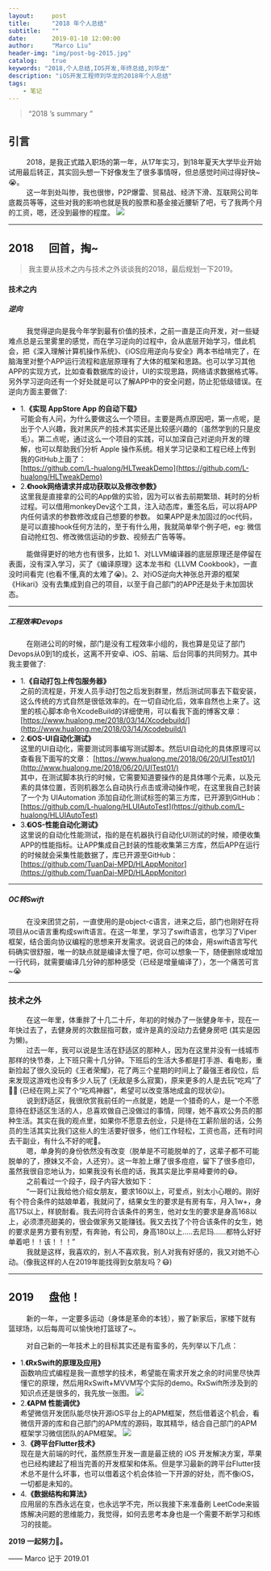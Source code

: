 ```yaml
---
layout:     post
title:      "2018 年个人总结"
subtitle:   ""
date:       2019-01-10 12:00:00
author:     "Marco Liu"
header-img: "img/post-bg-2015.jpg"
catalog:    true
keywords: "2018,个人总结,IOS开发,年终总结,刘华龙"
description: "iOS开发工程师刘华龙的2018年个人总结"
tags:
    - 笔记
---
```


> “2018 ’s summary ”


## 引言

&nbsp;&nbsp;&nbsp;&nbsp;&nbsp;&nbsp;&nbsp;&nbsp; 
2018，是我正式踏入职场的第一年，从17年实习，到18年夏天大学毕业开始试用最后转正，其实回头想一下好像发生了很多事情呀，但总感觉时间过得好快~😭。<br>
&nbsp;&nbsp;&nbsp;&nbsp;&nbsp;&nbsp;&nbsp;&nbsp;
这一年到处叫惨，我也很惨，P2P爆雷、贸易战、经济下滑、互联网公司年底裁员等等，这些对我的影响也就是我的股票和基金接近腰斩了吧，亏了我两个月的工资，嗯，还没到最惨的程度。
![](/img/in-post/2018/01.jpg)

---

## 2018      &nbsp;&nbsp;&nbsp;&nbsp; 回首，掏~

> 我主要从技术之内与技术之外谈谈我的2018，最后规划一下2019。

#### 技术之内
##### 逆向
&nbsp;&nbsp;&nbsp;&nbsp;&nbsp;&nbsp;&nbsp;&nbsp; 
我觉得逆向是我今年学到最有价值的技术，之前一直是正向开发，对一些疑难点总是云里雾里的感觉，而在学习逆向的过程中，会从底层开始学习，借此机会，把《深入理解计算机操作系统》、《iOS应用逆向与安全》两本书给啃完了，在脑海里对整个APP运行流程和底层原理有了大体的框架和思路。也可以学习其他APP的实现方式，比如查看数据库的设计，UI的实现思路，网络请求数据格式等。另外学习逆向还有一个好处就是可以了解APP中的安全问题，防止犯低级错误。在逆向方面主要做了:
* 1.**《实现 AppStore App 的自动下载》**<br>可能会有人问，为什么要做这么一个项目。主要是两点原因吧，第一点呢，是出于个人兴趣，我对黑灰产的技术其实还是比较感兴趣的（虽然学到的只是皮毛）。第二点呢，通过这么一个项目的实践，可以加深自己对逆向开发的理解，也可以帮助我们分析 Apple 操作系统。相关学习记录和工程已经上传到我的GitHub上面了： <br>[https://github.com/L-hualong/HLTweakDemo](https://github.com/L-hualong/HLTweakDemo)
* 2.**《hook网络请求并成功获取以及修改参数》**<br>这里我是直接拿的公司的App做的实验，因为可以省去前期繁琐、耗时的分析过程。可以借用monkeyDev这个工具，注入动态库，重签名后，可以将APP内任何请求的参数修改成自己想要的参数。 如果APP是未加固过的oc代码，是可以直接hook任何方法的，至于有什么用，我就简单举个例子吧，eg: 微信自动抢红包、修改微信运动的步数、视频去广告等等。

&nbsp;&nbsp;&nbsp;&nbsp;&nbsp;&nbsp;&nbsp;&nbsp; 
能做得更好的地方也有很多，比如 1、对LLVM编译器的底层原理还是停留在表面，没有深入学习，买了《编译原理》这本龙书和《LLVM Cookbook》，一直没时间看完 (也看不懂,真的太难了😭)。2、对iOS逆向大神张总开源的框架《Hikari》没有去集成到自己的项目，以至于自己部门的APP还是处于未加固状态。

---
##### 工程效率Devops
&nbsp;&nbsp;&nbsp;&nbsp;&nbsp;&nbsp;&nbsp;&nbsp; 
在刚进公司的时候，部门是没有工程效率小组的，我也算是见证了部门Devops从0到1的成长，这离不开安卓、iOS、前端、后台同事的共同努力。其中我主要做了:
* 1.**《自动打包上传包服务器》**<br>之前的流程是，开发人员手动打包之后发到群里，然后测试同事去下载安装，这么传统的方式自然是很低效率的。在一切自动化后，效率自然也上来了。这里的核心脚本命令XcodeBuild的详细使用，可以看我下面的博客文章： <br>
[https://www.hualong.me/2018/03/14/Xcodebuild/](http://www.hualong.me/2018/03/14/Xcodebuild/)
* 2.**《iOS-UI自动化测试》**<br>这里的UI自动化，需要测试同事编写测试脚本。然后UI自动化的具体原理可以查看我下面写的文章：
[https://www.hualong.me/2018/06/20/UITest01/](http://www.hualong.me/2018/06/20/UITest01/) <br>
其中，在测试脚本执行的时候，它需要知道要操作的是具体哪个元素，以及元素的具体位置，否则机器怎么自动执行点击或滑动操作呢，在这里我自己封装了一个为 UIAutomation 添加自动化测试标签的第三方库，已开源到GitHub：
[https://github.com/L-hualong/HLUIAutoTest](https://github.com/L-hualong/HLUIAutoTest) 
* 3.**《iOS-性能自动化测试》**<br>这里说的自动化性能测试，指的是在机器执行自动化UI测试的时候，顺便收集APP的性能指标。让APP集成自己封装的性能收集第三方库，然后APP在运行的时候就会采集性能数据了，库已开源至GitHub：[https://github.com/TuanDai-MPD/HLAppMonitor](https://github.com/TuanDai-MPD/HLAppMonitor)

---
##### OC转Swift
&nbsp;&nbsp;&nbsp;&nbsp;&nbsp;&nbsp;&nbsp;&nbsp; 
在没来团贷之前，一直使用的是object-c语言，进来之后，部门也刚好在将项目从oc语言重构成swift语言。在这一年里，学习了swift语言，也学习了Viper框架，结合面向协议编程的思想来开发需求。说说自己的体会，用swift语言写代码确实很舒服，唯一的缺点就是编译太慢了吧，你可以想象一下，随便删除或增加一行代码，就需要编译几分钟的那种感受（已经是增量编译了），怎一个痛苦可言~😭

---
### 技术之外
&nbsp;&nbsp;&nbsp;&nbsp;&nbsp;&nbsp;&nbsp;&nbsp; 
在这一年里，体重胖了十几二十斤，年初的时候办了一张健身年卡，现在一年快过去了，去健身房的次数屈指可数，或许是真的没动力去健身房吧 (其实是因为懒)。<br>
&nbsp;&nbsp;&nbsp;&nbsp;&nbsp;&nbsp;&nbsp;&nbsp; 
过去一年，我可以说是生活在舒适区的那种人，因为在这里并没有一线城市那样的快节奏，上下班只需十几分钟。下班后的生活大多都是打手游、看电影，重新捡起了很久没玩的《王者荣耀》，花了两三个星期的时间上了最强王者段位，后来发现这游戏也没有多少人玩了 (无敌是多么寂寞)，原来更多的人是去玩“吃鸡”了🤣🤣 (已经在网上买了个“吃鸡神器”，希望可以改变落地成盒的现状😛)。<br>
&nbsp;&nbsp;&nbsp;&nbsp;&nbsp;&nbsp;&nbsp;&nbsp; 
说到舒适区，我很欣赏我前任的一点就是，她是一个猎奇的人，是一个不愿意待在舒适区生活的人，总喜欢做自己没做过的事情，同理，她不喜欢公务员的那种生活。其实在我的观点里，如果你不愿意去创业，只是待在工薪阶层的话，公务员的生活其实比我们这些人的生活要好很多，他们工作轻松，工资也高，还有时间去干副业，有什么不好的呢🤔。<br>
&nbsp;&nbsp;&nbsp;&nbsp;&nbsp;&nbsp;&nbsp;&nbsp; 
嗯，单身狗的身份依然没有改变（脱单是不可能脱单的了，这辈子都不可能脱单的了，撩妹又不会，人还穷）。这一年脸上爆了很多痘痘，留下了很多痘印，虽然我很自恋地认为，如果我没有长痘的话，我其实是比李易峰要帅的😷。<br>
&nbsp;&nbsp;&nbsp;&nbsp;&nbsp;&nbsp;&nbsp;&nbsp; 
之前看过一个段子，段子内容大致如下：<br>
&nbsp;&nbsp;&nbsp;&nbsp;&nbsp;&nbsp;&nbsp;&nbsp; 
“一哥们让我给他介绍女朋友，要求160以上，可爱点，别太小心眼的。刚好有个符合条件的姑娘单着，我就问了，结果女生的要求是有房有车，月入1w+，身高175以上，样貌耐看。我去问符合该条件的男生，他对女生的要求是身高168以上，必须漂亮甜美的，很会做家务又能赚钱。我又去找了个符合该条件的女生，她的要求是男方要有别墅，有奔驰，有公司，身高180以上.....去尼玛......都特么好好单着吧！！该！！！”<br>
&nbsp;&nbsp;&nbsp;&nbsp;&nbsp;&nbsp;&nbsp;&nbsp; 
我就是这样，我喜欢的，别人不喜欢我，别人对我有好感的，我又对她不心动。（像我这样的人在2019年能找得到女朋友吗？😷)

---

## 2019      &nbsp;&nbsp;&nbsp;&nbsp;  盘他！

&nbsp;&nbsp;&nbsp;&nbsp;&nbsp;&nbsp;&nbsp;&nbsp; 
新的一年，一定要多运动（身体是革命的本钱），搬了新家后，家楼下就有篮球场，以后每周可以愉快地打篮球了~。

&nbsp;&nbsp;&nbsp;&nbsp;&nbsp;&nbsp;&nbsp;&nbsp; 
对自己新的一年技术上的目标其实还是有蛮多的，先列举以下几点：
* 1.**《RxSwift的原理及应用》**<br>函数响应式编程是我一直想学的技术，希望能在需求开发之余的时间里尽快弄懂它的原理，然后用RxSwift+MVVM写个实际的demo。RxSwift所涉及到的知识点还是很多的，我先放一张图。
![](/img/in-post/2018/02.jpg)
* 2.**《APM 性能调优》**<br>希望微信开发团队能尽快开源iOS平台上的APM框架，然后借着这个机会，看微信开源的库和自己部门的APM库的源码，取其精华，结合自己部门的APM框架学习微信团队的APM框架。
![](/img/in-post/2018/03.jpg)
* 3.**《跨平台Flutter技术》**<br>现在是大前端的时代，虽然原生开发一直是最正统的 iOS 开发解决方案，苹果也已经构建起了相当完善的开发框架和体系。但是学习最新的跨平台Flutter技术总不是什么坏事，也可以借着这个机会体验一下开源的好处，而不像iOS，一切都是未知的。
* 4.**《数据结构和算法》**<br>应用层的东西永远在变，也永远学不完，所以我接下来准备刷 LeetCode来锻炼解决问题的思维能力，我觉得，如何去思考本身也是一个需要不断学习和练习的技能。


**2019 一起努力💪。**


—— Marco 记于 2019.01







